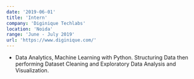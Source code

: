 ```yaml
---
date: '2019-06-01'
title: 'Intern'
company: 'Diginique Techlabs'
location: 'Noida'
range: 'June - July 2019'
url: 'https://www.diginique.com/'
---
```


- Data Analytics, Machine Learning with Python. Structuring Data then performing Dataset Cleaning and Exploratory Data Analysis and Visualization.
